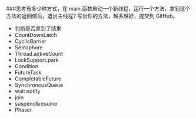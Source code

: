 ###思考有多少种方式，在 main 函数启动一个新线程，运行一个方法，拿到这个方法的返回值后，退出主线程? 写出你的方法，越多越好，提交到 GitHub。
- 判断是否拿到了结果
- CountDownLatch
- CyclicBarrier
- Semaphore
- Thread.activeCount
- LockSupport.park
- Condition
- FutureTask
- CompletableFuture
- SynchronousQueue
- wait notify
-  join
- suspend&resume
- Phaser
